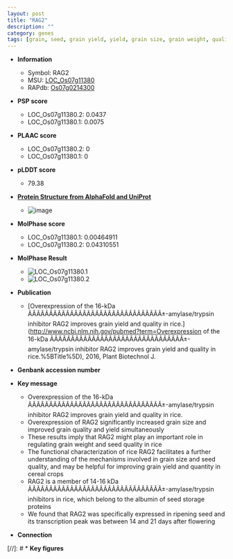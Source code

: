 ```yaml
---
layout: post
title: "RAG2"
description: ""
category: genes
tags: [grain, seed, grain yield, yield, grain size, grain weight, quality, albumin, grain quality]
---
```


* **Information**  
    + Symbol: RAG2  
    + MSU: [LOC_Os07g11380](http://rice.plantbiology.msu.edu/cgi-bin/ORF_infopage.cgi?orf=LOC_Os07g11380)  
    + RAPdb: [Os07g0214300](http://rapdb.dna.affrc.go.jp/viewer/gbrowse_details/irgsp1?name=Os07g0214300)  

* **PSP score**  
    + LOC_Os07g11380.2: 0.0437 
    + LOC_Os07g11380.1: 0.0075 

* **PLAAC score**  
    + LOC_Os07g11380.2: 0 
    + LOC_Os07g11380.1: 0 

* **pLDDT score**
    + 79.38

* **[Protein Structure from AlphaFold and UniProt](https://www.uniprot.org/uniprotkb/Q01882/entry#structure)**
    + ![image](https://ricepsp.github.io/images/Q0/AF-Q01882-F1.png)

* **MolPhase score**
    + LOC_Os07g11380.1: 0.00464911
    + LOC_Os07g11380.2: 0.04310551

* **MolPhase Result**
    + ![LOC_Os07g11380.1](https://304243504.github.io/Pictures/LOC_Os07g/LOC_Os07g11380.1.png)
    + ![LOC_Os07g11380.2](https://304243504.github.io/Pictures/LOC_Os07g/LOC_Os07g11380.2.png)

* **Publication**  
    + [Overexpression of the 16-kDa ÃÂÃÂÃÂÃÂÃÂÃÂÃÂÃÂÃÂÃÂÃÂÃÂÃÂÃÂÃÂÃÂ±-amylase/trypsin inhibitor RAG2 improves grain yield and quality in rice.](http://www.ncbi.nlm.nih.gov/pubmed?term=Overexpression of the 16-kDa ÃÂÃÂÃÂÃÂÃÂÃÂÃÂÃÂÃÂÃÂÃÂÃÂÃÂÃÂÃÂÃÂ±-amylase/trypsin inhibitor RAG2 improves grain yield and quality in rice.%5BTitle%5D), 2016, Plant Biotechnol J.

* **Genbank accession number**  

* **Key message**  
    + Overexpression of the 16-kDa ÃÂÃÂÃÂÃÂÃÂÃÂÃÂÃÂÃÂÃÂÃÂÃÂÃÂÃÂÃÂÃÂ±-amylase/trypsin inhibitor RAG2 improves grain yield and quality in rice.
    + Overexpression of RAG2 significantly increased grain size and improved grain quality and yield simultaneously
    + These results imply that RAG2 might play an important role in regulating grain weight and seed quality in rice
    + The functional characterization of rice RAG2 facilitates a further understanding of the mechanisms involved in grain size and seed quality, and may be helpful for improving grain yield and quantity in cereal crops
    + RAG2 is a member of 14-16 kDa ÃÂÃÂÃÂÃÂÃÂÃÂÃÂÃÂÃÂÃÂÃÂÃÂÃÂÃÂÃÂÃÂ±-amylase/trypsin inhibitors in rice, which belong to the albumin of seed storage proteins
    + We found that RAG2 was specifically expressed in ripening seed and its transcription peak was between 14 and 21 days after flowering

* **Connection**  

[//]: # * **Key figures**  


